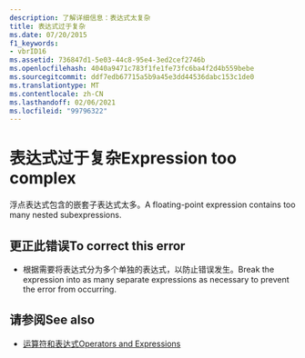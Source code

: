 ```yaml
---
description: 了解详细信息：表达式太复杂
title: 表达式过于复杂
ms.date: 07/20/2015
f1_keywords:
- vbrID16
ms.assetid: 736847d1-5e03-44c8-95e4-3ed2cef2746b
ms.openlocfilehash: 4040a9471c783f1fe1fe73fc6ba4f2d4b559bebe
ms.sourcegitcommit: ddf7edb67715a5b9a45e3dd44536dabc153c1de0
ms.translationtype: MT
ms.contentlocale: zh-CN
ms.lasthandoff: 02/06/2021
ms.locfileid: "99796322"
---
```

# <a name="expression-too-complex"></a><span data-ttu-id="a78af-103">表达式过于复杂</span><span class="sxs-lookup"><span data-stu-id="a78af-103">Expression too complex</span></span>

<span data-ttu-id="a78af-104">浮点表达式包含的嵌套子表达式太多。</span><span class="sxs-lookup"><span data-stu-id="a78af-104">A floating-point expression contains too many nested subexpressions.</span></span>  
  
## <a name="to-correct-this-error"></a><span data-ttu-id="a78af-105">更正此错误</span><span class="sxs-lookup"><span data-stu-id="a78af-105">To correct this error</span></span>  
  
- <span data-ttu-id="a78af-106">根据需要将表达式分为多个单独的表达式，以防止错误发生。</span><span class="sxs-lookup"><span data-stu-id="a78af-106">Break the expression into as many separate expressions as necessary to prevent the error from occurring.</span></span>  
  
## <a name="see-also"></a><span data-ttu-id="a78af-107">请参阅</span><span class="sxs-lookup"><span data-stu-id="a78af-107">See also</span></span>

- [<span data-ttu-id="a78af-108">运算符和表达式</span><span class="sxs-lookup"><span data-stu-id="a78af-108">Operators and Expressions</span></span>](../../programming-guide/language-features/operators-and-expressions/index.md)
